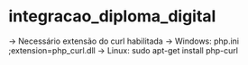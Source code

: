 # integracao_diploma_digital

-> Necessário extensão do curl habilitada 
    -> Windows:  php.ini ;extension=php_curl.dll
    -> Linux: sudo apt-get install php-curl